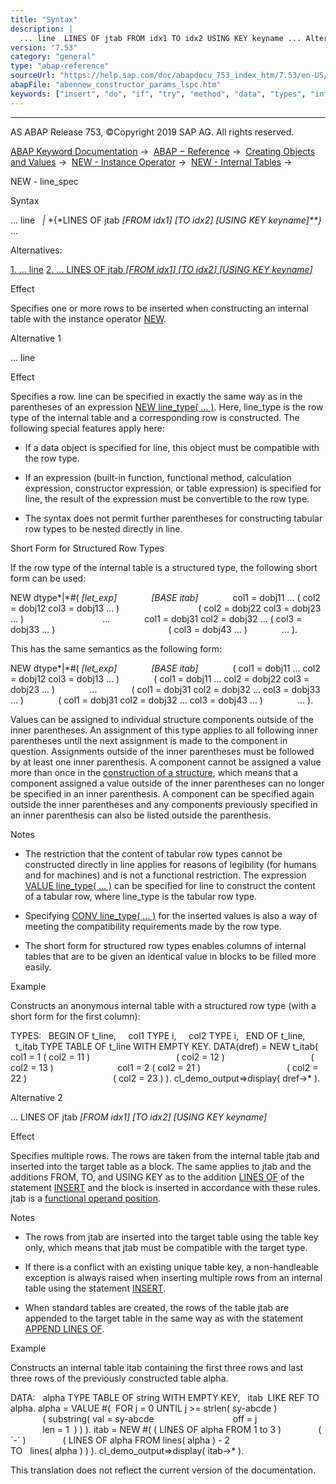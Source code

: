```yaml
---
title: "Syntax"
description: |
  ... line  LINES OF jtab FROM idx1 TO idx2 USING KEY keyname ... Alternatives: 1. ... line(#!ABAP_ALTERNATIVE_1@1@) 2. ... LINES OF jtab FROM idx1 TO idx2 USING KEY keyname(#!ABAP_ALTERNATIVE_2@2@) Effect Specifies one or more rows to be
version: "7.53"
category: "general"
type: "abap-reference"
sourceUrl: "https://help.sap.com/doc/abapdocu_753_index_htm/7.53/en-US/abennew_constructor_params_lspc.htm"
abapFile: "abennew_constructor_params_lspc.htm"
keywords: ["insert", "do", "if", "try", "method", "data", "types", "internal-table", "abennew", "constructor", "params", "lspc"]
---
```


* * *

AS ABAP Release 753, ©Copyright 2019 SAP AG. All rights reserved.

[ABAP Keyword Documentation](https://help.sap.com/doc/abapdocu_753_index_htm/7.53/en-US/abenabap.htm) →  [ABAP − Reference](https://help.sap.com/doc/abapdocu_753_index_htm/7.53/en-US/abenabap_reference.htm) →  [Creating Objects and Values](https://help.sap.com/doc/abapdocu_753_index_htm/7.53/en-US/abencreate_objects.htm) →  [NEW - Instance Operator](https://help.sap.com/doc/abapdocu_753_index_htm/7.53/en-US/abenconstructor_expression_new.htm) →  [NEW - Internal Tables](https://help.sap.com/doc/abapdocu_753_index_htm/7.53/en-US/abennew_constructor_params_itab.htm) → 

NEW - line\_spec

Syntax

... line
  *|* *{*LINES OF jtab *\[*FROM idx1*\]* *\[*TO idx2*\]* *\[*USING KEY keyname*\]**}* ...

Alternatives:

[1\. ... line](#!ABAP_ALTERNATIVE_1@1@)
[2\. ... LINES OF jtab *\[*FROM idx1*\]* *\[*TO idx2*\]* *\[*USING KEY keyname*\]*](#!ABAP_ALTERNATIVE_2@2@)

Effect

Specifies one or more rows to be inserted when constructing an internal table with the instance operator [NEW](https://help.sap.com/doc/abapdocu_753_index_htm/7.53/en-US/abennew_constructor_params_itab.htm).

Alternative 1

... line

Effect

Specifies a row. line can be specified in exactly the same way as in the parentheses of an expression [NEW line\_type( ... )](https://help.sap.com/doc/abapdocu_753_index_htm/7.53/en-US/abenconstructor_expression_new.htm). Here, line\_type is the row type of the internal table and a corresponding row is constructed. The following special features apply here:

-   If a data object is specified for line, this object must be compatible with the row type.

-   If an expression (built-in function, functional method, calculation expression, constructor expression, or table expression) is specified for line, the result of the expression must be convertible to the row type.

-   The syntax does not permit further parentheses for constructing tabular row types to be nested directly in line.

Short Form for Structured Row Types

If the row type of the internal table is a structured type, the following short form can be used:

NEW dtype*|*#( *\[*let\_exp*\]*
             *\[*BASE itab*\]*
             col1 = dobj11 ... ( col2 = dobj12 col3 = dobj13 ... )
                               ( col2 = dobj22 col3 = dobj23 ... )
                               ...
             col1 = dobj31 col2 = dobj32 ... ( col3 = dobj33 ... )
                                             ( col3 = dobj43 ... )
             ... ).

This has the same semantics as the following form:

NEW dtype*|*#( *\[*let\_exp*\]*
             *\[*BASE itab*\]*
             ( col1 = dobj11 ... col2 = dobj12 col3 = dobj13 ... )
             ( col1 = dobj11 ... col2 = dobj22 col3 = dobj23 ... )
             ...
             ( col1 = dobj31 col2 = dobj32 ... col3 = dobj33 ... )
             ( col1 = dobj31 col2 = dobj32 ... col3 = dobj43 ... )
             ... ).

Values can be assigned to individual structure components outside of the inner parentheses. An assignment of this type applies to all following inner parentheses until the next assignment is made to the component in question. Assignments outside of the inner parentheses must be followed by at least one inner parenthesis. A component cannot be assigned a value more than once in the [construction of a structure](https://help.sap.com/doc/abapdocu_753_index_htm/7.53/en-US/abennew_constructor_params_struct.htm), which means that a component assigned a value outside of the inner parentheses can no longer be specified in an inner parenthesis. A component can be specified again outside the inner parentheses and any components previously specified in an inner parenthesis can also be listed outside the parenthesis.

Notes

-   The restriction that the content of tabular row types cannot be constructed directly in line applies for reasons of legibility (for humans and for machines) and is not a functional restriction. The expression [VALUE line\_type( ... )](https://help.sap.com/doc/abapdocu_753_index_htm/7.53/en-US/abenconstructor_expression_value.htm) can be specified for line to construct the content of a tabular row, where line\_type is the tabular row type.

-   Specifying [CONV line\_type( ... )](https://help.sap.com/doc/abapdocu_753_index_htm/7.53/en-US/abenconstructor_expression_conv.htm) for the inserted values is also a way of meeting the compatibility requirements made by the row type.

-   The short form for structured row types enables columns of internal tables that are to be given an identical value in blocks to be filled more easily.
    

Example

Constructs an anonymous internal table with a structured row type (with a short form for the first column):

TYPES:
  BEGIN OF t\_line,
    col1 TYPE i,
    col2 TYPE i,
  END OF t\_line,
  t\_itab TYPE TABLE OF t\_line WITH EMPTY KEY.
DATA(dref) = NEW t\_itab( col1 = 1 ( col2 = 11 )
                                  ( col2 = 12 )
                                  ( col2 = 13 )
                         col1 = 2 ( col2 = 21 )
                                  ( col2 = 22 )
                                  ( col2 = 23 ) ).
cl\_demo\_output=>display( dref->\* ).

Alternative 2

... LINES OF jtab *\[*FROM idx1*\]* *\[*TO idx2*\]* *\[*USING KEY keyname*\]*

Effect

Specifies multiple rows. The rows are taken from the internal table jtab and inserted into the target table as a block. The same applies to jtab and the additions FROM, TO, and USING KEY as to the addition [LINES OF](https://help.sap.com/doc/abapdocu_753_index_htm/7.53/en-US/abapinsert_itab_linespec.htm) of the statement [INSERT](https://help.sap.com/doc/abapdocu_753_index_htm/7.53/en-US/abapinsert_itab.htm) and the block is inserted in accordance with these rules. jtab is a [functional operand position](https://help.sap.com/doc/abapdocu_753_index_htm/7.53/en-US/abenfunctional_position_glosry.htm "Glossary Entry").

Notes

-   The rows from jtab are inserted into the target table using the table key only, which means that jtab must be compatible with the target type.

-   If there is a conflict with an existing unique table key, a non-handleable exception is always raised when inserting multiple rows from an internal table using the statement [INSERT](https://help.sap.com/doc/abapdocu_753_index_htm/7.53/en-US/abapinsert_itab.htm).

-   When standard tables are created, the rows of the table jtab are appended to the target table in the same way as with the statement [APPEND LINES OF](https://help.sap.com/doc/abapdocu_753_index_htm/7.53/en-US/abapappend_linespec.htm).

Example

Constructs an internal table itab containing the first three rows and last three rows of the previously constructed table alpha.

DATA:
  alpha TYPE TABLE OF string WITH EMPTY KEY,
  itab  LIKE REF TO alpha.
alpha = VALUE #(  FOR j = 0 UNTIL j >= strlen( sy-abcde )
                  ( substring( val = sy-abcde
                               off = j
                               len = 1  ) ) ).
itab = NEW #( ( LINES OF alpha FROM 1 to 3 )
              ( \`-\` )
              ( LINES OF alpha FROM lines( alpha ) - 2
                               TO   lines( alpha ) ) ).
cl\_demo\_output=>display( itab->\* ).

This translation does not reflect the current version of the documentation.